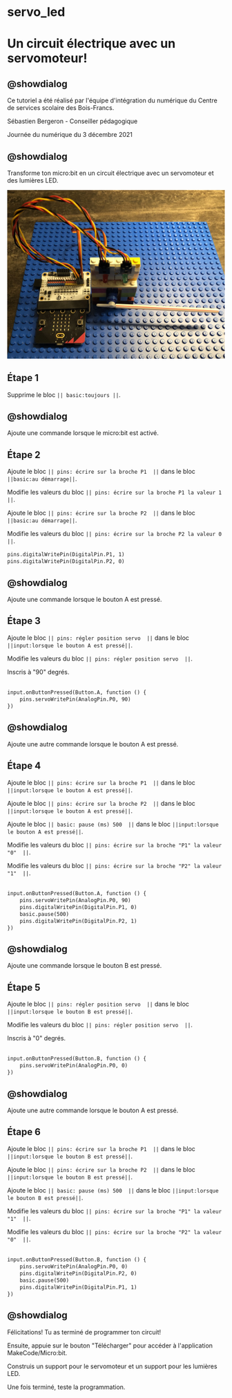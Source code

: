 # servo_led

# Un circuit électrique avec un servomoteur! 

## @showdialog 

Ce tutoriel a été réalisé par l'équipe d'intégration du numérique du Centre de services scolaire des Bois-Francs. 

Sébastien Bergeron - Conseiller pédagogique 

Journée du numérique du 3 décembre 2021

## @showdialog 

Transforme ton micro:bit en un circuit électrique avec un servomoteur et des lumières LED. 
 
![CSSBF](https://github.com/sbergeroncp/mon-makecode/blob/master/atelier_h_1.jpg?raw=true) 

## Étape 1 

Supprime le bloc  ``|| basic:toujours ||``. 

## @showdialog 

Ajoute une commande lorsque le micro:bit est activé. 

## Étape 2 

 Ajoute le bloc ``|| pins: écrire sur la broche P1  ||`` dans le bloc ``||basic:au démarrage||``. 
 
Modifie les valeurs du bloc ``|| pins: écrire sur la broche P1 la valeur 1  ||``.

Ajoute le bloc ``|| pins: écrire sur la broche P2  ||`` dans le bloc ``||basic:au démarrage||``. 
 
Modifie les valeurs du bloc ``|| pins: écrire sur la broche P2 la valeur 0  ||``.
 
```blocks 
pins.digitalWritePin(DigitalPin.P1, 1)
pins.digitalWritePin(DigitalPin.P2, 0)

``` 

## @showdialog 

Ajoute une commande lorsque le bouton A est pressé. 

## Étape 3 

 Ajoute le bloc ``|| pins: régler position servo  ||`` dans le bloc ``||input:lorsque le bouton A est pressé||``. 
 
Modifie les valeurs du bloc ``|| pins: régler position servo  ||``.

Inscris à "90" degrés.
 
```blocks 

input.onButtonPressed(Button.A, function () {
    pins.servoWritePin(AnalogPin.P0, 90)
})

``` 

## @showdialog 

Ajoute une autre commande lorsque le bouton A est pressé.   

## Étape 4

Ajoute le bloc ``|| pins: écrire sur la broche P1  ||`` dans le bloc ``||input:lorsque le bouton A est pressé||``. 
 
Ajoute le bloc ``|| pins: écrire sur la broche P2  ||`` dans le bloc ``||input:lorsque le bouton A est pressé||``.

Ajoute le bloc ``|| basic: pause (ms) 500  ||`` dans le bloc ``||input:lorsque le bouton A est pressé||``.

Modifie les valeurs du bloc ``|| pins: écrire sur la broche "P1" la valeur "0"  ||``.

Modifie les valeurs du bloc ``|| pins: écrire sur la broche "P2" la valeur "1"  ||``.

```blocks

input.onButtonPressed(Button.A, function () {
    pins.servoWritePin(AnalogPin.P0, 90)
    pins.digitalWritePin(DigitalPin.P1, 0)
    basic.pause(500)
    pins.digitalWritePin(DigitalPin.P2, 1)
})

```

## @showdialog 

Ajoute une commande lorsque le bouton B est pressé. 

## Étape 5 

 Ajoute le bloc ``|| pins: régler position servo  ||`` dans le bloc ``||input:lorsque le bouton B est pressé||``. 
 
Modifie les valeurs du bloc ``|| pins: régler position servo  ||``.

Inscris à "0" degrés.
 
```blocks 

input.onButtonPressed(Button.B, function () {
    pins.servoWritePin(AnalogPin.P0, 0)
})

``` 

## @showdialog 

Ajoute une autre commande lorsque le bouton A est pressé.   

## Étape 6

Ajoute le bloc ``|| pins: écrire sur la broche P1  ||`` dans le bloc ``||input:lorsque le bouton B est pressé||``. 
 
Ajoute le bloc ``|| pins: écrire sur la broche P2  ||`` dans le bloc ``||input:lorsque le bouton B est pressé||``.

Ajoute le bloc ``|| basic: pause (ms) 500  ||`` dans le bloc ``||input:lorsque le bouton B est pressé||``.

Modifie les valeurs du bloc ``|| pins: écrire sur la broche "P1" la valeur "1"  ||``.

Modifie les valeurs du bloc ``|| pins: écrire sur la broche "P2" la valeur "0"  ||``.

```blocks

input.onButtonPressed(Button.B, function () {
    pins.servoWritePin(AnalogPin.P0, 0)
    pins.digitalWritePin(DigitalPin.P2, 0)
    basic.pause(500)
    pins.digitalWritePin(DigitalPin.P1, 1)
})

```

## @showdialog 

Félicitations! Tu as terminé de programmer ton circuit! 

Ensuite, appuie sur le bouton "Télécharger" pour accéder à l'application MakeCode/Micro:bit.

Construis un support pour le servomoteur et un support pour les lumières LED.

Une fois terminé, teste la programmation.

